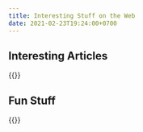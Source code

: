 ```yaml
---
title: Interesting Stuff on the Web
date: 2021-02-23T19:24:00+0700
---
```

## Interesting Articles

{{<bookmarks type="articles" date-prefix="Read at">}}

## Fun Stuff

{{<bookmarks type="fun">}}